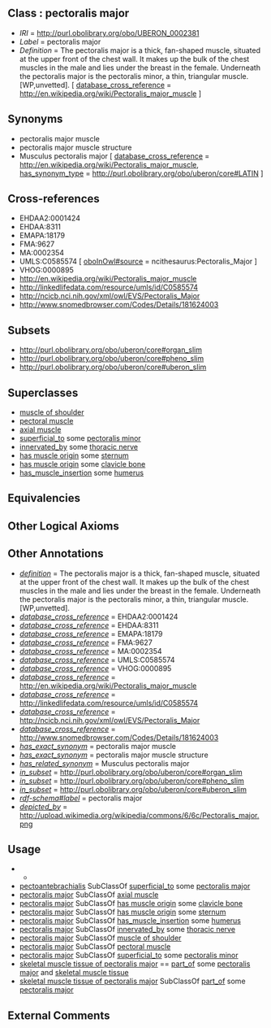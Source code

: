 
## Class : pectoralis major

 * *IRI* = http://purl.obolibrary.org/obo/UBERON_0002381
 * *Label* = pectoralis major
 * *Definition* = The pectoralis major is a thick, fan-shaped muscle, situated at the upper front of the chest wall. It makes up the bulk of the chest muscles in the male and lies under the breast in the female. Underneath the pectoralis major is the pectoralis minor, a thin, triangular muscle. [WP,unvetted]. [ [database_cross_reference](../../ef/oboInOwl#hasDbXref.md) = http://en.wikipedia.org/wiki/Pectoralis_major_muscle ]

## Synonyms

 * pectoralis major muscle
 * pectoralis major muscle structure
 * Musculus pectoralis major [ [database_cross_reference](../../ef/oboInOwl#hasDbXref.md) = http://en.wikipedia.org/wiki/Pectoralis_major_muscle, [has_synonym_type](../../pe/oboInOwl#hasSynonymType.md) = http://purl.obolibrary.org/obo/uberon/core#LATIN ]

## Cross-references

 * EHDAA2:0001424
 * EHDAA:8311
 * EMAPA:18179
 * FMA:9627
 * MA:0002354
 * UMLS:C0585574 [ [oboInOwl#source](../../ce/oboInOwl#source.md) = ncithesaurus:Pectoralis_Major ]
 * VHOG:0000895
 * http://en.wikipedia.org/wiki/Pectoralis_major_muscle
 * http://linkedlifedata.com/resource/umls/id/C0585574
 * http://ncicb.nci.nih.gov/xml/owl/EVS/Pectoralis_Major
 * http://www.snomedbrowser.com/Codes/Details/181624003

## Subsets

 * http://purl.obolibrary.org/obo/uberon/core#organ_slim
 * http://purl.obolibrary.org/obo/uberon/core#pheno_slim
 * http://purl.obolibrary.org/obo/uberon/core#uberon_slim

## Superclasses

 * [muscle of shoulder](../../UBERON/82/UBERON_0001482.md)
 * [pectoral muscle](../../UBERON/95/UBERON_0001495.md)
 * [axial muscle](../../UBERON/97/UBERON_0003897.md)
 * [superficial_to](../../BSPO/08/BSPO_0000108.md) some [pectoralis minor](../../UBERON/00/UBERON_0001100.md)
 * [innervated_by](../../RO/05/RO_0002005.md) some [thoracic nerve](../../UBERON/26/UBERON_0003726.md)
 * [has muscle origin](../../RO/72/RO_0002372.md) some [sternum](../../UBERON/75/UBERON_0000975.md)
 * [has muscle origin](../../RO/72/RO_0002372.md) some [clavicle bone](../../UBERON/05/UBERON_0001105.md)
 * [has_muscle_insertion](../../RO/73/RO_0002373.md) some [humerus](../../UBERON/76/UBERON_0000976.md)

## Equivalencies


## Other Logical Axioms


## Other Annotations

 * *[definition](../../IAO/15/IAO_0000115.md)* = The pectoralis major is a thick, fan-shaped muscle, situated at the upper front of the chest wall. It makes up the bulk of the chest muscles in the male and lies under the breast in the female. Underneath the pectoralis major is the pectoralis minor, a thin, triangular muscle. [WP,unvetted].
 * *[database_cross_reference](../../ef/oboInOwl#hasDbXref.md)* = EHDAA2:0001424
 * *[database_cross_reference](../../ef/oboInOwl#hasDbXref.md)* = EHDAA:8311
 * *[database_cross_reference](../../ef/oboInOwl#hasDbXref.md)* = EMAPA:18179
 * *[database_cross_reference](../../ef/oboInOwl#hasDbXref.md)* = FMA:9627
 * *[database_cross_reference](../../ef/oboInOwl#hasDbXref.md)* = MA:0002354
 * *[database_cross_reference](../../ef/oboInOwl#hasDbXref.md)* = UMLS:C0585574
 * *[database_cross_reference](../../ef/oboInOwl#hasDbXref.md)* = VHOG:0000895
 * *[database_cross_reference](../../ef/oboInOwl#hasDbXref.md)* = http://en.wikipedia.org/wiki/Pectoralis_major_muscle
 * *[database_cross_reference](../../ef/oboInOwl#hasDbXref.md)* = http://linkedlifedata.com/resource/umls/id/C0585574
 * *[database_cross_reference](../../ef/oboInOwl#hasDbXref.md)* = http://ncicb.nci.nih.gov/xml/owl/EVS/Pectoralis_Major
 * *[database_cross_reference](../../ef/oboInOwl#hasDbXref.md)* = http://www.snomedbrowser.com/Codes/Details/181624003
 * *[has_exact_synonym](../../ym/oboInOwl#hasExactSynonym.md)* = pectoralis major muscle
 * *[has_exact_synonym](../../ym/oboInOwl#hasExactSynonym.md)* = pectoralis major muscle structure
 * *[has_related_synonym](../../ym/oboInOwl#hasRelatedSynonym.md)* = Musculus pectoralis major
 * *[in_subset](../../et/oboInOwl#inSubset.md)* = http://purl.obolibrary.org/obo/uberon/core#organ_slim
 * *[in_subset](../../et/oboInOwl#inSubset.md)* = http://purl.obolibrary.org/obo/uberon/core#pheno_slim
 * *[in_subset](../../et/oboInOwl#inSubset.md)* = http://purl.obolibrary.org/obo/uberon/core#uberon_slim
 * *[rdf-schema#label](../../el/rdf-schema#label.md)* = pectoralis major
 * *[depicted_by](../../depicted/by/depicted_by.md)* = http://upload.wikimedia.org/wikipedia/commons/6/6c/Pectoralis_major.png

## Usage

 * -
 * [pectoantebrachialis](../../UBERON/37/UBERON_0014837.md) SubClassOf [superficial_to](../../BSPO/08/BSPO_0000108.md) some [pectoralis major](../../UBERON/81/UBERON_0002381.md)
 * [pectoralis major](../../UBERON/81/UBERON_0002381.md) SubClassOf [axial muscle](../../UBERON/97/UBERON_0003897.md)
 * [pectoralis major](../../UBERON/81/UBERON_0002381.md) SubClassOf [has muscle origin](../../RO/72/RO_0002372.md) some [clavicle bone](../../UBERON/05/UBERON_0001105.md)
 * [pectoralis major](../../UBERON/81/UBERON_0002381.md) SubClassOf [has muscle origin](../../RO/72/RO_0002372.md) some [sternum](../../UBERON/75/UBERON_0000975.md)
 * [pectoralis major](../../UBERON/81/UBERON_0002381.md) SubClassOf [has_muscle_insertion](../../RO/73/RO_0002373.md) some [humerus](../../UBERON/76/UBERON_0000976.md)
 * [pectoralis major](../../UBERON/81/UBERON_0002381.md) SubClassOf [innervated_by](../../RO/05/RO_0002005.md) some [thoracic nerve](../../UBERON/26/UBERON_0003726.md)
 * [pectoralis major](../../UBERON/81/UBERON_0002381.md) SubClassOf [muscle of shoulder](../../UBERON/82/UBERON_0001482.md)
 * [pectoralis major](../../UBERON/81/UBERON_0002381.md) SubClassOf [pectoral muscle](../../UBERON/95/UBERON_0001495.md)
 * [pectoralis major](../../UBERON/81/UBERON_0002381.md) SubClassOf [superficial_to](../../BSPO/08/BSPO_0000108.md) some [pectoralis minor](../../UBERON/00/UBERON_0001100.md)
 * [skeletal muscle tissue of pectoralis major](../../UBERON/10/UBERON_0004510.md) == [part_of](../../BFO/50/BFO_0000050.md) some [pectoralis major](../../UBERON/81/UBERON_0002381.md) and [skeletal muscle tissue](../../UBERON/34/UBERON_0001134.md)
 * [skeletal muscle tissue of pectoralis major](../../UBERON/10/UBERON_0004510.md) SubClassOf [part_of](../../BFO/50/BFO_0000050.md) some [pectoralis major](../../UBERON/81/UBERON_0002381.md)

## External Comments

